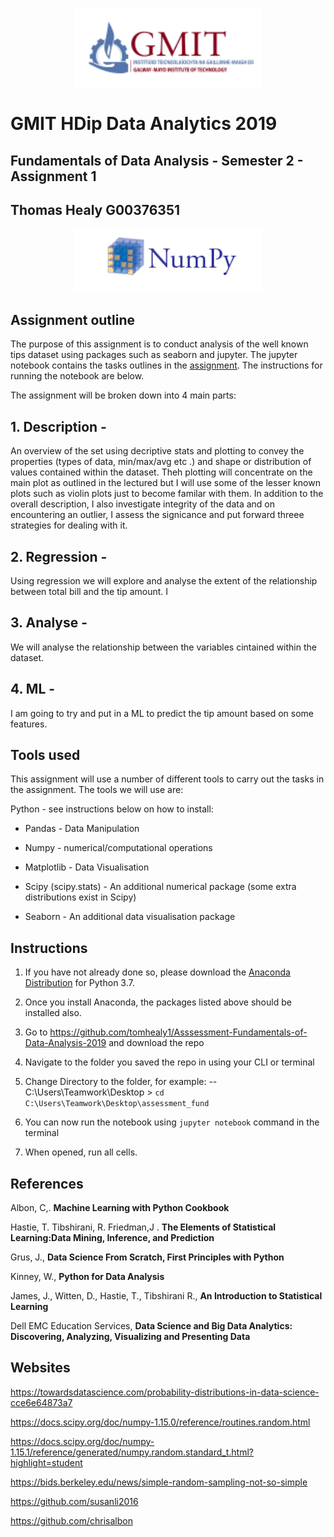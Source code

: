 <p align="center">
<img src="https://github.com/tomhealy1/Numpy-random/blob/master/images/gmit.PNG" width="300"/>
</p>


# GMIT HDip Data Analytics 2019

## Fundamentals of Data Analysis -  Semester 2 - Assignment 1
## Thomas Healy G00376351


<p align="center">
<img src="https://github.com/tomhealy1/Numpy-random/blob/master/images/numpya.PNG" alt="are you checking my markdown is working :-)" width="300" />
</p>



## Assignment outline
The purpose of this assignment is to conduct analysis of the well known tips dataset using packages such as seaborn and jupyter. The jupyter notebook contains the tasks outlines in the [assignment](https://github.com/tomhealy1/Asssessment-Fundamentals-of-Data-Analysis-2019/blob/master/Data_Analytics_Fund_Sem2_2019_Assignment.pdf). The instructions for running the notebook are below.

The assignment will be broken down into 4 main parts:

## 1. Description - 

An overview of the set using decriptive stats and plotting to convey the properties (types of data, min/max/avg etc .) and shape or distribution of values contained within the dataset. Theh plotting will concentrate on the main plot as outlined in the lectured but I will use some of the lesser known plots such as violin plots just to become familar with them. In addition to the overall description, I also investigate integrity of the data and on encountering an outlier, I assess the signicance and put forward threee strategies for dealing with it. 

## 2. Regression - 

Using regression we will explore and analyse the extent of the relationship between total bill and the tip amount. I 

## 3. Analyse - 

We will analyse the relationship between the variables cintained within the dataset. 

## 4. ML - 

I am going to try and put in a ML to predict the tip amount based on some features.

## Tools used

This assignment will use a number of different tools to carry out the tasks in the assignment. The tools we will use are:

Python - see instructions below on how to install:

* Pandas - Data Manipulation

* Numpy - numerical/computational operations

* Matplotlib - Data Visualisation

* Scipy (scipy.stats) - An additional numerical package (some extra distributions exist in Scipy)

* Seaborn - An additional data visualisation package

## Instructions

1. If you have not already done so, please download the [Anaconda Distribution](https://www.anaconda.com/distribution) for Python 3.7.

2. Once you install Anaconda, the packages listed above should be installed also.

3. Go to https://github.com/tomhealy1/Asssessment-Fundamentals-of-Data-Analysis-2019 and download the repo

4. Navigate to the folder you saved the repo in using your CLI or terminal

5. Change Directory to the folder, for example:
-- C:\Users\Teamwork\Desktop > ```cd C:\Users\Teamwork\Desktop\assessment_fund```

6. You can now run the notebook using ```jupyter notebook``` command in the terminal

7. When opened, run all cells.


## References
Albon, C,. __Machine Learning with Python Cookbook__

Hastie, T. Tibshirani, R. Friedman,J . __The Elements of Statistical Learning:Data Mining, Inference, and Prediction__

Grus, J., __Data Science From Scratch, First Principles with Python__

Kinney, W., __Python for Data Analysis__

James, J., Witten, D., Hastie, T., Tibshirani R., __An Introduction to Statistical Learning__

Dell EMC Education Services, __Data Science and Big Data Analytics: Discovering, Analyzing, Visualizing and Presenting Data__

## Websites
https://towardsdatascience.com/probability-distributions-in-data-science-cce6e64873a7

https://docs.scipy.org/doc/numpy-1.15.0/reference/routines.random.html

https://docs.scipy.org/doc/numpy-1.15.1/reference/generated/numpy.random.standard_t.html?highlight=student

https://bids.berkeley.edu/news/simple-random-sampling-not-so-simple

https://github.com/susanli2016

https://github.com/chrisalbon

